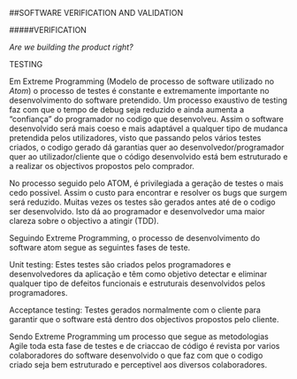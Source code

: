 ##SOFTWARE VERIFICATION AND VALIDATION


#####VERIFICATION

*Are we building the product right?*

TESTING


Em Extreme Programming (Modelo de processo de software utilizado no *Atom*) o processo de testes é constante e extremamente importante no desenvolvimento do software pretendido. Um processo exaustivo de testing faz com que o tempo de debug seja reduzido e ainda aumenta a “confiança” do programador no codigo que desenvolveu. Assim o software desenvolvido será mais coeso e mais adaptável a qualquer tipo de mudanca pretendida pelos utilizadores, visto que passando pelos vários testes criados, o codigo gerado dá garantias quer ao desenvolvedor/programador quer ao utilizador/cliente que o código desenvolvido está bem estruturado e a realizar os objectivos propostos pelo comprador. 

No processo seguido pelo ATOM, é privilegiada a geração de testes o mais cedo possivel. Assim o custo para encontrar e resolver os bugs que surgem será reduzido.
Muitas vezes os testes são gerados antes até de o codigo ser desenvolvido. Isto dá ao programador e desenvolvedor uma maior clareza sobre o objectivo a atingir (TDD). 


Seguindo Extreme Programming, o processo de desenvolvimento do software atom segue as seguintes fases de teste.

Unit testing:
Estes testes são criados pelos programadores e desenvolvedores da aplicação e  têm como objetivo detectar e eliminar qualquer tipo de defeitos funcionais e estruturais desenvolvidos pelos programadores.

Acceptance testing:
Testes gerados normalmente com o cliente para garantir que o software está dentro dos objectivos propostos pelo cliente.

Sendo Extreme Programming um processo que segue as metodologias Agile toda esta fase de testes e de criaccao de código é revista por varios colaboradores do software desenvolvido o que faz com que o codigo criado seja bem estruturado e perceptivel aos diversos colaboradores.
